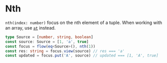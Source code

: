 ---
---

# Nth

`nth(index: number)` focus on the nth element of a tuple. When working with an array, use [`at`](../removables/) instead.

```typescript
type Source = [number, string, boolean]
const source: Source = [1, 'a', true]
const focus = flow(eq<Source>(), nth(1))
const res: string = focus.view(source) // res === 'a'
const updated = focus.put('A', source) // updated === [1, 'A', true]
```
